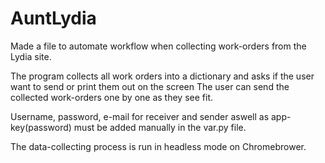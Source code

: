 # AuntLydia

Made a file to automate workflow when collecting work-orders from the Lydia site.

The program collects all work orders into a dictionary and asks if the user want to send or print them out on the screen
The user can send the collected work-orders one by one as they see fit.

Username, password, e-mail for receiver and sender aswell as app-key(password) must be added manually in the var.py file.

The data-collecting process is run in headless mode on Chromebrower.
